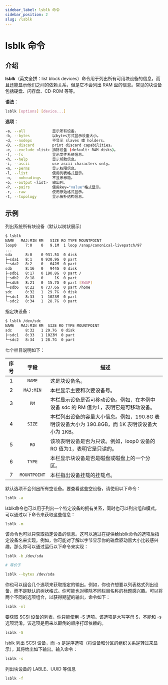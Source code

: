 ```yaml
---
sidebar_label: lsblk 命令
sidebar_position: 2
slug: /lsblk
---
```


# lsblk 命令



## 介绍

**lsblk**（英文全拼：list block devices）命令用于列出所有可用块设备的信息，而且还能显示他们之间的依赖关系，但是它不会列出 RAM 盘的信息。常见的块设备包括硬盘、闪存盘、CD-ROM 等等。

**语法**：

```bash
lsblk [options] [device...]
```

**选项**：

```bash
-a, --all            显示所有设备。
-b, --bytes          以bytes方式显示设备大小。
-d, --nodeps         不显示 slaves 或 holders。
-D, --discard        print discard capabilities。
-e, --exclude <list> 排除设备 (default: RAM disks)。
-f, --fs             显示文件系统信息。
-h, --help           显示帮助信息。
-i, --ascii          use ascii characters only。
-m, --perms          显示权限信息。
-l, --list           使用列表格式显示。
-n, --noheadings     不显示标题。
-o, --output <list>  输出列。
-P, --pairs          使用key="value"格式显示。
-r, --raw            使用原始格式显示。
-t, --topology       显示拓扑结构信息。
```



## 示例

列出系统所有块设备（默认以树状展示）

```bash
$ lsblk
NAME   MAJ:MIN RM   SIZE RO TYPE MOUNTPOINT
loop0    7:0    0   9.1M  1 loop /snap/canonical-livepatch/97
...
sda      8:0    0 931.5G  0 disk
├─sda1   8:1    0 930.9G  0 part
└─sda2   8:2    0   642M  0 part
sdb      8:16   0   944G  0 disk
├─sdb1   8:17   0 190.8G  0 part /
├─sdb2   8:18   0     1K  0 part
├─sdb5   8:21   0  15.7G  0 part [SWAP]
└─sdb6   8:22   0 737.6G  0 part /home
sdc      8:32   1  29.7G  0 disk
├─sdc1   8:33   1  1023M  0 part
└─sdc2   8:34   1  28.7G  0 part
```

指定块设备：

```bash
$ lsblk /dev/sdc
NAME   MAJ:MIN RM  SIZE RO TYPE MOUNTPOINT
sdc      8:32   1 29.7G  0 disk
├─sdc1   8:33   1 1023M  0 part
└─sdc2   8:34   1 28.7G  0 part
```

七个栏目说明如下：

| 序号 |     字段     | 描述                                                         |
| :--: | :----------: | ------------------------------------------------------------ |
|  1   |    `NAME`    | 这是块设备名。                                               |
|  2   |  `MAJ:MIN`   | 本栏显示主要和次要设备号。                                   |
|  3   |     `RM`     | 本栏显示设备是否可移动设备。例如，在本例中设备 sdc 的 RM 值为1，表明它是可移动设备。 |
|  4   |    `SIZE`    | 本栏列出设备的容量大小信息。例如，190.8G 表明该设备大小为 190.8GB，而 1K 表明该设备大小为 1KB。 |
|  5   |     `RO`     | 该项表明设备是否为只读。例如，loop0 设备的 RO 值为1，表明它是只读的。 |
|  6   |    `TYPE`    | 本栏显示块设备是否是磁盘或磁盘上的一个分区。                 |
|  7   | `MOUNTPOINT` | 本栏指出设备挂载的挂载点。                                   |

默认选项不会列出所有空设备。要查看这些空设备，请使用以下命令：

```bash
lsblk -a
```

lsblk命令也可以用于列出一个特定设备的拥有关系，同时也可以列出组和模式。可以通过以下命令来获取这些信息：

```bash
lsblk -m
```

该命令也可以只获取指定设备的信息。这可以通过在提供给lsblk命令的选项后指定设备名来实现。例如，你可能对了解以字节显示你的磁盘驱动器大小比较感兴趣，那么你可以通过运行以下命令来实现：

```bash
lsblk -b /dev/sda

# 等价于

lsblk --bytes /dev/sda
```

你也可以组合几个选项来获取指定的输出。例如，你也许想要以列表格式列出设备，而不是默认的树状格式。你可能也对移除不同栏目名称的标题感兴趣。可以将两个不同的选项组合，以获得期望的输出，命令如下：

```bash
lsblk -nl
```

要获取 SCSI 设备的列表，你只能使用 -S 选项。该选项是大写字母 S，不能和 -s 选项混淆，该选项是用来以颠倒的顺序打印依赖的。

```bash
lsblk -S
```

lsblk 列出 SCSI 设备，而 -s 是逆序选项（将设备和分区的组织关系逆转过来显示），其将给出如下输出。输入命令：

```bash
lsblk -s
```

列出块设备的 LABLE、UUID 等信息

```bash
lsblk -f
```

